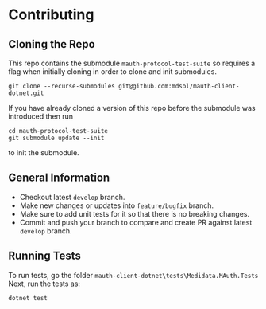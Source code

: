 # Contributing

## Cloning the Repo

This repo contains the submodule `mauth-protocol-test-suite` so requires a flag when initially cloning in order to clone and init submodules.

```
git clone --recurse-submodules git@github.com:mdsol/mauth-client-dotnet.git
```

If you have already cloned a version of this repo before the submodule was introduced then run

```
cd mauth-protocol-test-suite
git submodule update --init
```

to init the submodule.

## General Information
* Checkout latest `develop` branch.
* Make new changes or updates into `feature/bugfix` branch.
* Make sure to add unit tests for it so that there is no breaking changes.
* Commit and push your branch to compare and create PR against latest `develop` branch.

## Running Tests
To run tests, go the folder `mauth-client-dotnet\tests\Medidata.MAuth.Tests`
Next, run the tests as:

```
dotnet test
```
